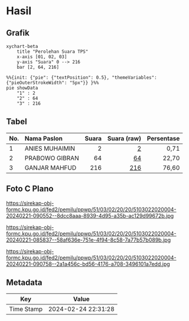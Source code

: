 # Hasil

## Grafik

```mermaid
xychart-beta
    title "Perolehan Suara TPS"
    x-axis [01, 02, 03]
    y-axis "Suara" 0 --> 216
    bar [2, 64, 216]
```

```mermaid
%%{init: {"pie": {"textPosition": 0.5}, "themeVariables": {"pieOuterStrokeWidth": "5px"}} }%%
pie showData
    "1" : 2
    "2" : 64
    "3" : 216
```

## Tabel

| No. | Nama Paslon    | Suara | Suara (raw) | Persentase |
|:--- |:-------------- | -----:| -----------:| ----------:|
| 1   | ANIES MUHAIMIN | 2     | [2][p-1]    | 0,71       |
| 2   | PRABOWO GIBRAN | 64    | [64][p-2]   | 22,70      |
| 3   | GANJAR MAHFUD  | 216   | [216][p-3]  | 76,60      |


[p-1]: https://github.com/gigit-pemilu/pemilu-2024-51-bali/blob/main/pilpres/hitung-suara/sub/51-bali/sub/03-badung/sub/02-mengwi/sub/2020-kuwum/sub/004-tps/sub/paslon-1.txt
[p-2]: https://github.com/gigit-pemilu/pemilu-2024-51-bali/blob/main/pilpres/hitung-suara/sub/51-bali/sub/03-badung/sub/02-mengwi/sub/2020-kuwum/sub/004-tps/sub/paslon-2.txt
[p-3]: https://github.com/gigit-pemilu/pemilu-2024-51-bali/blob/main/pilpres/hitung-suara/sub/51-bali/sub/03-badung/sub/02-mengwi/sub/2020-kuwum/sub/004-tps/sub/paslon-3.txt

## Foto C Plano

https://sirekap-obj-formc.kpu.go.id/fed2/pemilu/ppwp/51/03/02/20/20/5103022020004-20240221-090552--8dcc8aaa-8939-4d95-a35b-ac129d99672b.jpg

https://sirekap-obj-formc.kpu.go.id/fed2/pemilu/ppwp/51/03/02/20/20/5103022020004-20240221-085837--58af636e-751e-4f94-8c58-7a77b57b089b.jpg

https://sirekap-obj-formc.kpu.go.id/fed2/pemilu/ppwp/51/03/02/20/20/5103022020004-20240221-090758--2a1a456c-bd56-4176-a708-3496101a7edd.jpg


## Metadata

| Key        | Value               |
| ---------- | ------------------- |
| Time Stamp | 2024-02-24 22:31:28 |




